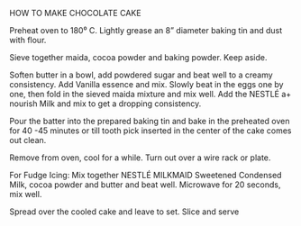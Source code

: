 HOW TO MAKE CHOCOLATE CAKE

Preheat oven to 180⁰ C.  Lightly grease an 8” diameter baking tin and dust with flour.
 
Sieve together maida, cocoa powder and baking powder. Keep aside.
 
Soften butter in a bowl, add powdered sugar and beat well to a creamy consistency. Add Vanilla essence and mix. Slowly beat in the eggs one by one, then fold in the sieved maida mixture and mix well.  Add the NESTLÉ a+ nourish Milk and mix to get a dropping consistency.
 
Pour the batter into the prepared baking tin and bake in the preheated oven for 40 -45 minutes or till tooth pick inserted in the center of the cake comes out clean.
 
Remove from oven, cool for a while. Turn out over a wire rack or plate.
 
For Fudge Icing: Mix together NESTLÉ MILKMAID Sweetened Condensed Milk, cocoa powder and butter and beat well. Microwave for 20 seconds, mix well.
 
Spread over the cooled cake and leave to set. Slice and serve
